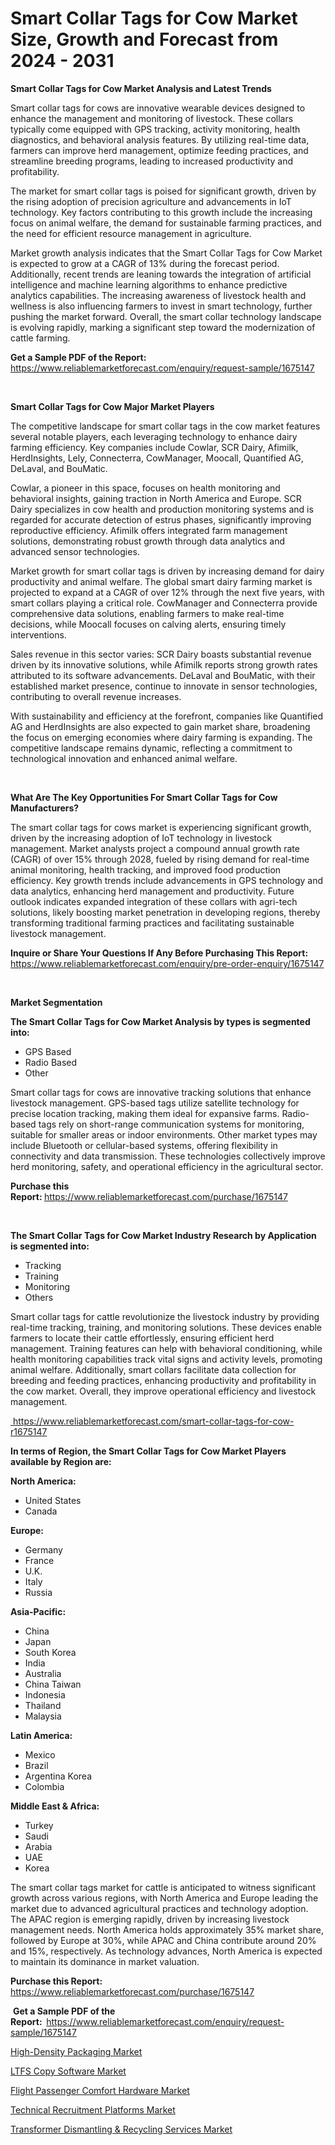 <p><h1>Smart Collar Tags for Cow Market Size, Growth and Forecast from 2024 - 2031</h1></p><p><strong>Smart Collar Tags for Cow Market Analysis and Latest Trends</strong></p>
<p><p>Smart collar tags for cows are innovative wearable devices designed to enhance the management and monitoring of livestock. These collars typically come equipped with GPS tracking, activity monitoring, health diagnostics, and behavioral analysis features. By utilizing real-time data, farmers can improve herd management, optimize feeding practices, and streamline breeding programs, leading to increased productivity and profitability.</p><p>The market for smart collar tags is poised for significant growth, driven by the rising adoption of precision agriculture and advancements in IoT technology. Key factors contributing to this growth include the increasing focus on animal welfare, the demand for sustainable farming practices, and the need for efficient resource management in agriculture. </p><p>Market growth analysis indicates that the Smart Collar Tags for Cow Market is expected to grow at a CAGR of 13% during the forecast period. Additionally, recent trends are leaning towards the integration of artificial intelligence and machine learning algorithms to enhance predictive analytics capabilities. The increasing awareness of livestock health and wellness is also influencing farmers to invest in smart technology, further pushing the market forward. Overall, the smart collar technology landscape is evolving rapidly, marking a significant step toward the modernization of cattle farming.</p></p>
<p><strong>Get a Sample PDF of the Report:&nbsp;</strong> <a href="https://www.reliablemarketforecast.com/enquiry/request-sample/1675147?utm_campaign=1499&utm_medium=2&utm_source=Github&utm_content=ia&utm_term=10102024&utm_id=smart-collar-tags-for-cow">https://www.reliablemarketforecast.com/enquiry/request-sample/1675147</a></p>
<p>&nbsp;</p>
<p><strong>Smart Collar Tags for Cow Major Market Players</strong></p>
<p><p>The competitive landscape for smart collar tags in the cow market features several notable players, each leveraging technology to enhance dairy farming efficiency. Key companies include Cowlar, SCR Dairy, Afimilk, HerdInsights, Lely, Connecterra, CowManager, Moocall, Quantified AG, DeLaval, and BouMatic.</p><p>Cowlar, a pioneer in this space, focuses on health monitoring and behavioral insights, gaining traction in North America and Europe. SCR Dairy specializes in cow health and production monitoring systems and is regarded for accurate detection of estrus phases, significantly improving reproductive efficiency. Afimilk offers integrated farm management solutions, demonstrating robust growth through data analytics and advanced sensor technologies. </p><p>Market growth for smart collar tags is driven by increasing demand for dairy productivity and animal welfare. The global smart dairy farming market is projected to expand at a CAGR of over 12% through the next five years, with smart collars playing a critical role. CowManager and Connecterra provide comprehensive data solutions, enabling farmers to make real-time decisions, while Moocall focuses on calving alerts, ensuring timely interventions.</p><p>Sales revenue in this sector varies: SCR Dairy boasts substantial revenue driven by its innovative solutions, while Afimilk reports strong growth rates attributed to its software advancements. DeLaval and BouMatic, with their established market presence, continue to innovate in sensor technologies, contributing to overall revenue increases. </p><p>With sustainability and efficiency at the forefront, companies like Quantified AG and HerdInsights are also expected to gain market share, broadening the focus on emerging economies where dairy farming is expanding. The competitive landscape remains dynamic, reflecting a commitment to technological innovation and enhanced animal welfare.</p></p>
<p>&nbsp;</p>
<p><strong>What Are The Key Opportunities For Smart Collar Tags for Cow Manufacturers?</strong></p>
<p><p>The smart collar tags for cows market is experiencing significant growth, driven by the increasing adoption of IoT technology in livestock management. Market analysts project a compound annual growth rate (CAGR) of over 15% through 2028, fueled by rising demand for real-time animal monitoring, health tracking, and improved food production efficiency. Key growth trends include advancements in GPS technology and data analytics, enhancing herd management and productivity. Future outlook indicates expanded integration of these collars with agri-tech solutions, likely boosting market penetration in developing regions, thereby transforming traditional farming practices and facilitating sustainable livestock management.</p></p>
<p><strong>Inquire or Share Your Questions If Any Before Purchasing This Report:</strong> <a href="https://www.reliablemarketforecast.com/enquiry/pre-order-enquiry/1675147?utm_campaign=1499&utm_medium=2&utm_source=Github&utm_content=ia&utm_term=10102024&utm_id=smart-collar-tags-for-cow">https://www.reliablemarketforecast.com/enquiry/pre-order-enquiry/1675147</a></p>
<p>&nbsp;</p>
<p><strong>Market Segmentation</strong></p>
<p><strong>The Smart Collar Tags for Cow Market Analysis by types is segmented into:</strong></p>
<p><ul><li>GPS Based</li><li>Radio Based</li><li>Other</li></ul></p>
<p><p>Smart collar tags for cows are innovative tracking solutions that enhance livestock management. GPS-based tags utilize satellite technology for precise location tracking, making them ideal for expansive farms. Radio-based tags rely on short-range communication systems for monitoring, suitable for smaller areas or indoor environments. Other market types may include Bluetooth or cellular-based systems, offering flexibility in connectivity and data transmission. These technologies collectively improve herd monitoring, safety, and operational efficiency in the agricultural sector.</p></p>
<p><strong>Purchase this Report:&nbsp;</strong><a href="https://www.reliablemarketforecast.com/purchase/1675147?utm_campaign=1499&utm_medium=2&utm_source=Github&utm_content=ia&utm_term=10102024&utm_id=smart-collar-tags-for-cow">https://www.reliablemarketforecast.com/purchase/1675147</a></p>
<p>&nbsp;</p>
<p><strong>The Smart Collar Tags for Cow Market Industry Research by Application is segmented into:</strong></p>
<p><ul><li>Tracking</li><li>Training</li><li>Monitoring</li><li>Others</li></ul></p>
<p><p>Smart collar tags for cattle revolutionize the livestock industry by providing real-time tracking, training, and monitoring solutions. These devices enable farmers to locate their cattle effortlessly, ensuring efficient herd management. Training features can help with behavioral conditioning, while health monitoring capabilities track vital signs and activity levels, promoting animal welfare. Additionally, smart collars facilitate data collection for breeding and feeding practices, enhancing productivity and profitability in the cow market. Overall, they improve operational efficiency and livestock management.</p></p>
<p><a href="https://www.reliablemarketforecast.com/smart-collar-tags-for-cow-r1675147?utm_campaign=1499&utm_medium=2&utm_source=Github&utm_content=ia&utm_term=10102024&utm_id=smart-collar-tags-for-cow">&nbsp;https://www.reliablemarketforecast.com/smart-collar-tags-for-cow-r1675147</a></p>
<p><strong>In terms of Region, the Smart Collar Tags for Cow Market Players available by Region are:</strong></p>
<p>
    <p> <strong> North America: </strong>
        <ul>
            <li>United States</li>
            <li>Canada</li>
        </ul>
        </p> 
    <p> <strong> Europe: </strong>
        <ul>
            <li>Germany</li>
            <li>France</li>
            <li>U.K.</li>
            <li>Italy</li>
            <li>Russia</li>
        </ul>
        </p> 
    <p> <strong> Asia-Pacific: </strong>
        <ul>
            <li>China</li>
            <li>Japan</li>
            <li>South Korea</li>
            <li>India</li>
            <li>Australia</li>
            <li>China Taiwan</li>
            <li>Indonesia</li>
            <li>Thailand</li>
            <li>Malaysia</li>
        </ul>
        </p> 
    <p> <strong> Latin America: </strong>
        <ul>
            <li>Mexico</li>
            <li>Brazil</li>
            <li>Argentina Korea</li>
            <li>Colombia</li>
        </ul>
        </p> 
    <p> <strong> Middle East & Africa: </strong>
        <ul>
            <li>Turkey</li>
            <li>Saudi</li>
            <li>Arabia</li>
            <li>UAE</li>
            <li>Korea</li>
        </ul>
    </p>
    </p>
<p><p>The smart collar tags market for cattle is anticipated to witness significant growth across various regions, with North America and Europe leading the market due to advanced agricultural practices and technology adoption. The APAC region is emerging rapidly, driven by increasing livestock management needs. North America holds approximately 35% market share, followed by Europe at 30%, while APAC and China contribute around 20% and 15%, respectively. As technology advances, North America is expected to maintain its dominance in market valuation.</p></p>
<p><strong>Purchase this Report: </strong><a href="https://www.reliablemarketforecast.com/purchase/1675147?utm_campaign=1499&utm_medium=2&utm_source=Github&utm_content=ia&utm_term=10102024&utm_id=smart-collar-tags-for-cow">https://www.reliablemarketforecast.com/purchase/1675147</a></p>
<p>&nbsp;<strong>Get a Sample PDF of the Report:&nbsp;&nbsp;</strong><a href="https://www.reliablemarketforecast.com/enquiry/request-sample/1675147?utm_campaign=1499&utm_medium=2&utm_source=Github&utm_content=ia&utm_term=10102024&utm_id=smart-collar-tags-for-cow">https://www.reliablemarketforecast.com/enquiry/request-sample/1675147</a></p>
<p><strong></strong></p>
<p><p><a href="https://www.linkedin.com/pulse/high-density-packaging-momentum-charting-127-cagr-path-2024-2031-niguf?utm_campaign=1499&utm_medium=2&utm_source=Github&utm_content=ia&utm_term=10102024&utm_id=smart-collar-tags-for-cow">High-Density Packaging Market</a></p><p><a href="https://www.linkedin.com/pulse/how-regions-adapting-ltfs-copy-software-market-global-trends-overview-xr70c?utm_campaign=1499&utm_medium=2&utm_source=Github&utm_content=ia&utm_term=10102024&utm_id=smart-collar-tags-for-cow">LTFS Copy Software Market</a></p><p><a href="https://www.linkedin.com/pulse/flight-passenger-comfort-hardware-market-size-growing-cagr-13-smvjc?utm_campaign=1499&utm_medium=2&utm_source=Github&utm_content=ia&utm_term=10102024&utm_id=smart-collar-tags-for-cow">Flight Passenger Comfort Hardware Market</a></p><p><a href="https://www.linkedin.com/pulse/technical-recruitment-platforms-industry-forecast-market-shifts-69k3c?utm_campaign=1499&utm_medium=2&utm_source=Github&utm_content=ia&utm_term=10102024&utm_id=smart-collar-tags-for-cow">Technical Recruitment Platforms Market</a></p><p><a href="https://www.linkedin.com/pulse/global-transformer-dismantling-recycling-services-market-focus-vkrtc?utm_campaign=1499&utm_medium=2&utm_source=Github&utm_content=ia&utm_term=10102024&utm_id=smart-collar-tags-for-cow">Transformer Dismantling & Recycling Services Market</a></p></p>